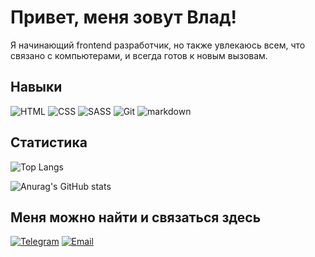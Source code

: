 # Привет, меня зовут Влад!

Я начинающий frontend разработчик, но также увлекаюсь всем, что связано с компьютерами, и всегда готов к новым вызовам.

## Навыки

![HTML](https://img.shields.io/badge/-HTML-090909?style=for-the-badge&logo=HTML5&logoColor=red)
![CSS](https://img.shields.io/badge/-CSS-090909?style=for-the-badge&logo=CSS3&logoColor=27A0D9)
![SASS](https://img.shields.io/badge/-SASS-090909?style=for-the-badge&logo=SASS&logoColor=cc6699)
![Git](https://img.shields.io/badge/-Git-090909?style=for-the-badge&logo=Git&logoColor=red)
![markdown](https://img.shields.io/badge/-markdown-090909?style=for-the-badge&logo=markdown&logoColor=white)

## Статистика

![Top Langs](https://github-readme-stats.vercel.app/api/top-langs/?username=vatislo\&layout=compact&hide_border=true&disable_animations=true&theme=dark&locale=ru&bg_color=000&card_width=450)

![Anurag's GitHub stats](https://github-readme-stats.vercel.app/api?username=vatislo&hide_border=true&disable_animations=true&theme=dark&locale=ru&bg_color=000)

## Меня можно найти и связаться здесь
[![Telegram](https://img.shields.io/badge/-Telegram-090909?style=for-the-badge&logo=telegram&logoColor=27A0D9)](https://t.me/FAD55544)
[![Email](https://img.shields.io/badge/-Email-090909?style=for-the-badge&logo=tuta&logoColor=FF0000)](mailto:Vatislo@tutanota.com)
